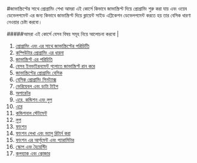 #জাভাস্ক্রিপ্টের সাথে প্রোগ্রামিং শেখা
আমরা এই কোর্সে কিভাবে জাভাস্ক্রিপ্ট দিয়ে প্রোগ্রামিং শুরু করা যায় এবং ওয়েব ডেভেলপমেন্ট এর জন্য কিভাবে জাভাস্ক্রিপ্ট দিয়ে ক্লায়েন্ট সাইড এপ্লিকেশন ডেভেলপমেন্ট করতে হয় তার বেসিক ধারণা নেওয়ার চেষ্টা করবো।

#####আমরা এই কোর্সে যেসব বিষয় সমূহ নিয়ে আলোচনা করবো |

1. [প্রোগ্রামিং এবং এর সাথে জাভাস্ক্রিপ্টের পরিচিতিি](introduction/computerProgramming&javaScript.md)
  1. [কম্পিউটার প্রোগ্রামিং এর ধারনা]("#")
  2. [জাভাস্ক্রিপ্ট এর পরিচিতি]("#")
  3. [যেসব ইনভাইরনমেন্ট গুলোতে জাভাস্ক্রিপ্ট রান করে]("#")     
2. [জাভাস্ক্রিপ্টের প্রোগ্রামিং বেসিক]("#")
  1. [বেসিক প্রোগ্রামিং সিনট্যাক্স]("#")
  2. [ভেরিয়েবল এবং ডাটা টাইপ]("#")
  3. [অপারেটর]("#")
3. [এরে, কন্ডিশন এবং লুপ](#)
  1. [এরে](#)
  2. [কন্ডিশনাল স্টেটমেন্ট](#)
  3. [লুপ]("#")
4. [ফাংশন]("#")
  1. [ফাংশন লেখা এবং ভ্যালু রিটার্ন করা]("#")
  2. [ফাংশন এর আর্গুমেন্ট এবং প্যারামিটার]("#")
  3. [স্কোপ এবং হৈয়েস্টিং]("#")
  4. [কলব্যাক এবং ক্লোজার]("#")
